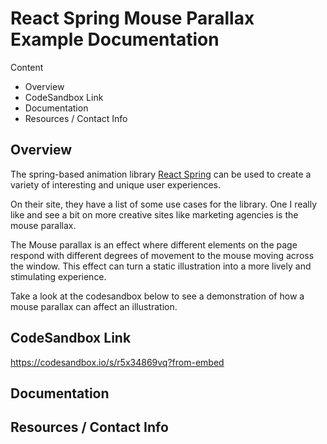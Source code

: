 # React Spring Mouse Parallax Example Documentation

Content

- Overview
- CodeSandbox Link
- Documentation
- Resources / Contact Info

## Overview

The spring-based animation library [React Spring](https://www.react-spring.io/) can be used to create a variety of interesting and unique user experiences.

On their site, they have a list of some use cases for the library. One I really like and see a bit on more creative sites like marketing agencies is the mouse parallax. 

The Mouse parallax is an effect where different elements on the page respond with different degrees of movement to the mouse moving across the window. This effect can turn a static illustration into a more lively and stimulating experience.

Take a look at the codesandbox below to see a demonstration of how a mouse parallax can affect an illustration.

## CodeSandbox Link

https://codesandbox.io/s/r5x34869vq?from-embed

## Documentation



## Resources / Contact Info
